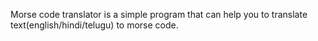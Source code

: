 Morse code translator is a simple program that can help you to translate text(english/hindi/telugu) to morse code.
